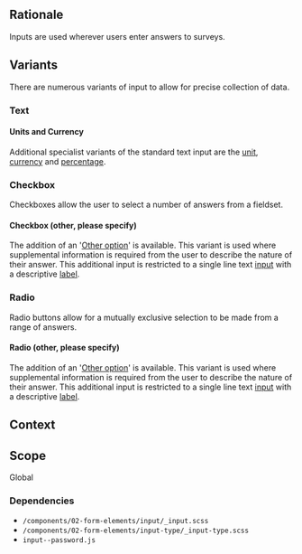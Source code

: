 ## Rationale
Inputs are used wherever users enter answers to surveys.

## Variants
There are numerous variants of input to allow for precise collection of data.
### Text

#### Units and Currency
Additional specialist variants of the standard text input are the [unit](unit), [currency](currency) and [percentage](input--percentage).

### Checkbox
Checkboxes allow the user to select a number of answers from a fieldset.

#### Checkbox (other, please specify)
The addition of an '[Other option](input--checkbox-other)' is available. This variant is used where supplemental information is required from the user to describe the nature of their answer. This additional input is restricted to a single line text [input](input) with a descriptive [label](label).

### Radio
Radio buttons allow for a mutually exclusive selection to be made from a range of answers.
#### Radio (other, please specify)
The addition of an '[Other option](input--radio-other)' is available. This variant is used where supplemental information is required from the user to describe the nature of their answer. This additional input is restricted to a single line text [input](input) with a descriptive [label](label).

## Context


## Scope
Global

### Dependencies
* `/components/02-form-elements/input/_input.scss`
* `/components/02-form-elements/input-type/_input-type.scss`
* `input--password.js`
